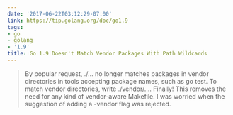 ```yaml
---
date: '2017-06-22T03:12:29-07:00'
link: https://tip.golang.org/doc/go1.9
tags:
- go
- golang
- '1.9'
title: Go 1.9 Doesn't Match Vendor Packages With Path Wildcards
---
```


>By popular request, ./... no longer matches packages in vendor directories in tools accepting package names, such as go test. To match vendor directories, write ./vendor/.... Finally! This removes the need for any kind of vendor-aware Makefile. I was worried when the suggestion of adding a -vendor flag was rejected.
